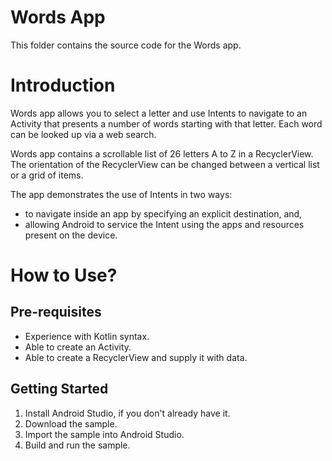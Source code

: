# Words App

This folder contains the source code for the Words app.


# Introduction
Words app allows you to select a letter and use Intents to navigate to an Activity that
presents a number of words starting with that letter. Each word can be looked up via a web search.

Words app contains a scrollable list of 26 letters A to Z in a RecyclerView. The orientation
of the RecyclerView can be changed between a vertical list or a grid of items.

The app demonstrates the use of Intents in two ways:
* to navigate inside an app by specifying an explicit destination, and,
* allowing Android to service the Intent using the apps and resources present on the device.


# How to Use?

## Pre-requisites
* Experience with Kotlin syntax.
* Able to create an Activity.
* Able to create a RecyclerView and supply it with data.

## Getting Started
1. Install Android Studio, if you don't already have it.
2. Download the sample.
3. Import the sample into Android Studio.
4. Build and run the sample.
